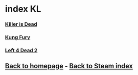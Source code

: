 # index KL

### [Killer is Dead](KillerIsDead/KillerIsDead.md)    
### [Kung Fury](KungFury/KungFury.md)    
### [Left 4 Dead 2](Left4Dead2/Left4Dead2.md)    

## [Back to homepage](/)  -  [Back to Steam index](/Steam/indexSteam.html)

